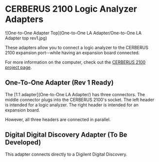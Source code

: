 # CERBERUS 2100 Logic Analyzer Adapters
![One-to-One Adapter Top](One-to-One LA Adapter/One-to-One LA Adapter top rev1.jpg)

These adapters allow you to connect a logic analyzer to the CERBERUS 2100 expansion port--while having an expansion board connected.

For more information on the computer, check out the [CERBERUS 2100 project page](https://www.thebyteattic.com/p/cerberus-2100.html).

## One-To-One Adapter (Rev 1 Ready)
The [1:1 adapter](One-to-One LA Adapter/) has three connectors. The middle connector plugs into the CERBERUS 2100's socket. The left header is intended for a logic analyzer. The right header is intended for an expansion board.

However, all three headers are connected in parallel.

## Digital Digital Discovery Adapter (To Be Developed)
This adapter connects directly to a Digilent Digital Discovery. 